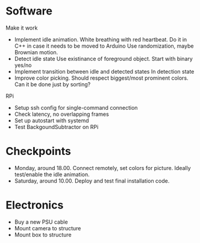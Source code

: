 
# Software


Make it work

* Implement idle animation.
White breathing with red heartbeat.
Do it in C++ in case it needs to be moved to Arduino
Use randomization, maybe Brownian motion.
* Detect idle state
Use existinance of foreground object.
Start with binary yes/no
* Implement transition between idle and detected states
In detection state
* Improve color picking.
Should respect biggest/most prominent colors.
Can it be done just by sorting?

RPi

* Setup ssh config for single-command connection
* Check latency, no overlapping frames
* Set up autostart with systemd
* Test BackgoundSubtractor on RPi

# Checkpoints

* Monday, around 18.00. Connect remotely, set colors for picture.
Ideally test/enable the idle animation.
* Saturday, around 10.00. Deploy and test final installation code.

# Electronics

* Buy a new PSU cable
* Mount camera to structure
* Mount box to structure
